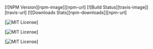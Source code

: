 [![NPM Version][npm-image]][npm-url]
[![Build Status][travis-image]][travis-url]
[![Downloads Stats][npm-downloads]][npm-url]

[![MIT License](https://img.shields.io/badge/Python-grey?style=for-the-badge&logo=python)]

[![MIT License](https://img.shields.io/badge/Scikit-grey?style=for-the-badge&logo=scikit-learn)]

[![MIT License](https://img.shields.io/badge/numpy-grey?style=for-the-badge&logo=numpy)]

